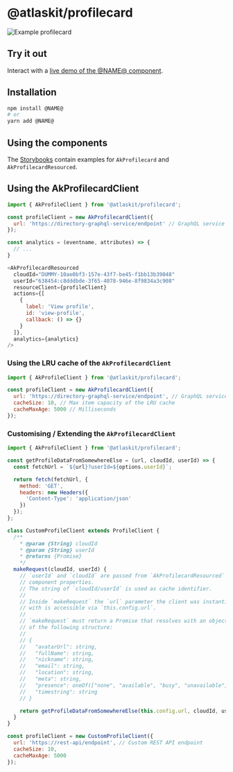 # @atlaskit/profilecard

![Example profilecard](https://i.imgur.com/Oh5n2aH.png)

## Try it out

Interact with a [live demo of the @NAME@ component](https://aui-cdn.atlassian.com/atlaskit/stories/@NAME@/@VERSION@/).

## Installation

```sh
npm install @NAME@
# or
yarn add @NAME@
```

## Using the components

The [Storybooks](https://aui-cdn.atlassian.com/atlaskit/stories/@NAME@/@VERSION@/) contain examples for `AkProfilecard` and `AkProfilecardResourced`.

## Using the AkProfilecardClient

```javascript
import { AkProfileClient } from '@atlaskit/profilecard';

const profileClient = new AkProfilecardClient({
  url: 'https://directory-graphql-service/endpoint' // GraphQL service endpoint
});

const analytics = (eventname, attributes) => {
  // ...
}

<AkProfilecardResourced
  cloudId="DUMMY-10ae0bf3-157e-43f7-be45-f1bb13b39048"
  userId="638454:c8dddbde-3f65-4078-946e-8f9834a3c908"
  resourceClient={profileClient}
  actions={[
    {
      label: 'View profile',
      id: 'view-profile',
      callback: () => {}
    }
  ]},
  analytics={analytics}
/>
```

### Using the LRU cache of the `AkProfilecardClient`

```javascript
import { AkProfileClient } from '@atlaskit/profilecard';

const profileClient = new AkProfilecardClient({
  url: 'https://directory-graphql-service/endpoint', // GraphQL service endpoint
  cacheSize: 10, // Max item capacity of the LRU cache
  cacheMaxAge: 5000 // Milliseconds
});
```

### Customising / Extending the `AkProfilecardClient`

```javascript
import { AkProfileClient } from '@atlaskit/profilecard';

const getProfileDataFromSomewhereElse = (url, cloudId, userId) => {
  const fetchUrl = `${url}?userId=${options.userId}`;

  return fetch(fetchUrl, {
    method: 'GET', 
    headers: new Headers({
      'Content-Type': 'application/json'
    })
  });
};

class CustomProfileClient extends ProfileClient {
  /**
    * @param {String} cloudId 
    * @param {String} userId 
    * @returns {Promise}
    */
  makeRequest(cloudId, userId) {
    // `userId` and `cloudId` are passed from `AkProfilecardResourced`
    // component properties.
    // The string of `cloudId/userId` is used as cache identifier.
    // 
    // Inside `makeRequest` the `url` parameter the client was instantiated
    // with is accessible via `this.config.url`.
    //
    // `makeRequest` must return a Promise that resolves with an object
    // of the following structure:
    //
    // {
    //   "avatarUrl": string,
    //   "fullName": string,
    //   "nickname": string,
    //   "email": string,
    //   "location": string,
    //   "meta": string,
    //   "presence": oneOf(["none", "available", "busy", "unavailable"]),
    //   "timestring": string
    // }

    return getProfileDataFromSomewhereElse(this.config.url, cloudId, userId);
  }
}

const profileClient = new CustomProfileClient({
  url: 'https://rest-api/endpoint', // Custom REST API endpoint
  cacheSize: 10,
  cacheMaxAge: 5000
});
```
